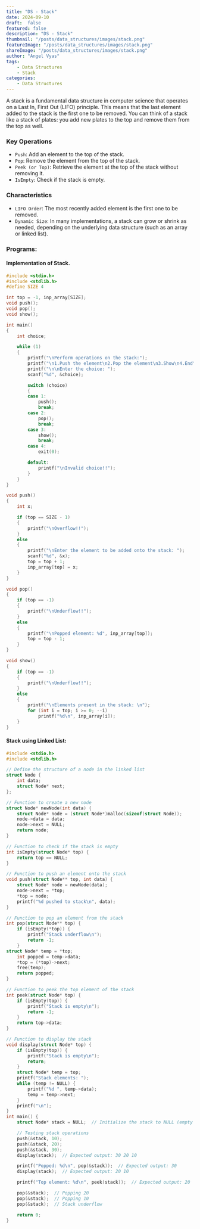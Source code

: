 ```yaml
---
title: "DS - Stack"
date: 2024-09-10
draft:  false
featured: false  
description: "DS - Stack"
thumbnail: "/posts/data_structures/images/stack.png"
featureImage: "/posts/data_structures/images/stack.png" 
shareImage: "/posts/data_structures/images/stack.png"
author: "Angel Vyas"
tags:
    - Data Structures
    - Stack        
categories:     
    - Data Structures
---
```


A stack is a fundamental data structure in computer science that operates on a Last In, First Out (LIFO) principle. This means that the last element added to the stack is the first one to be removed. You can think of a stack like a stack of plates: you add new plates to the top and remove them from the top as well.

### Key Operations
- `Push`: Add an element to the top of the stack.
- `Pop`: Remove the element from the top of the stack.
- `Peek (or Top)`: Retrieve the element at the top of the stack without removing it.
- `IsEmpty`: Check if the stack is empty.


### Characteristics
- `LIFO Order`: The most recently added element is the first one to be removed.
- `Dynamic Size`: In many implementations, a stack can grow or shrink as needed, depending on the underlying data structure (such as an array or linked list).


### **Programs:**

#### Implementation of Stack.
```c
#include <stdio.h>
#include <stdlib.h>
#define SIZE 4

int top = -1, inp_array[SIZE];
void push();
void pop();
void show();

int main()
{
    int choice;

    while (1)
    {
        printf("\nPerform operations on the stack:");
        printf("\n1.Push the element\n2.Pop the element\n3.Show\n4.End");
        printf("\n\nEnter the choice: ");
        scanf("%d", &choice);

        switch (choice)
        {
        case 1:
            push();
            break;
        case 2:
            pop();
            break;
        case 3:
            show();
            break;
        case 4:
            exit(0);

        default:
            printf("\nInvalid choice!!");
        }
    }
}

void push()
{
    int x;

    if (top == SIZE - 1)
    {
        printf("\nOverflow!!");
    }
    else
    {
        printf("\nEnter the element to be added onto the stack: ");
        scanf("%d", &x);
        top = top + 1;
        inp_array[top] = x;
    }
}

void pop()
{
    if (top == -1)
    {
        printf("\nUnderflow!!");
    }
    else
    {
        printf("\nPopped element: %d", inp_array[top]);
        top = top - 1;
    }
}

void show()
{
    if (top == -1)
    {
        printf("\nUnderflow!!");
    }
    else
    {
        printf("\nElements present in the stack: \n");
        for (int i = top; i >= 0; --i)
            printf("%d\n", inp_array[i]);
    }
}
```

#### Stack using Linked List:

```c
#include <stdio.h>
#include <stdlib.h>

// Define the structure of a node in the linked list
struct Node {
    int data;
    struct Node* next;
};

// Function to create a new node
struct Node* newNode(int data) {
    struct Node* node = (struct Node*)malloc(sizeof(struct Node));
    node->data = data;
    node->next = NULL;
    return node;
}

// Function to check if the stack is empty
int isEmpty(struct Node* top) {
    return top == NULL;
}

// Function to push an element onto the stack
void push(struct Node** top, int data) {
    struct Node* node = newNode(data);
    node->next = *top;
    *top = node;
    printf("%d pushed to stack\n", data);
}

// Function to pop an element from the stack
int pop(struct Node** top) {
    if (isEmpty(*top)) {
        printf("Stack underflow\n");
        return -1;
    }
struct Node* temp = *top;
    int popped = temp->data;
    *top = (*top)->next;
    free(temp);
    return popped;
}

// Function to peek the top element of the stack
int peek(struct Node* top) {
    if (isEmpty(top)) {
        printf("Stack is empty\n");
        return -1;
    }
    return top->data;
}

// Function to display the stack
void display(struct Node* top) {
    if (isEmpty(top)) {
        printf("Stack is empty\n");
        return;
    }
    struct Node* temp = top;
    printf("Stack elements: ");
    while (temp != NULL) {
        printf("%d ", temp->data);
        temp = temp->next;
    }
    printf("\n");
}
int main() {
    struct Node* stack = NULL;  // Initialize the stack to NULL (empty stack)

    // Testing stack operations
    push(&stack, 10);
    push(&stack, 20);
    push(&stack, 30);
    display(stack);  // Expected output: 30 20 10

    printf("Popped: %d\n", pop(&stack));  // Expected output: 30
    display(stack);  // Expected output: 20 10

    printf("Top element: %d\n", peek(stack));  // Expected output: 20

    pop(&stack);  // Popping 20
    pop(&stack);  // Popping 10
    pop(&stack);  // Stack underflow

    return 0;
}
```